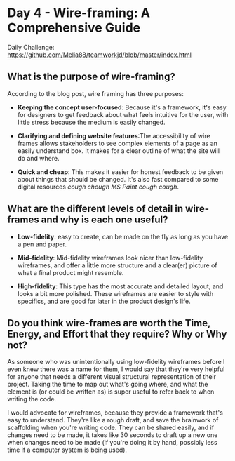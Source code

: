 # Day 4 - Wire-framing: A Comprehensive Guide

Daily Challenge: https://github.com/Melia88/teamworkjd/blob/master/index.html

## What is the purpose of wire-framing?
According to the blog post, wire framing has three purposes: 

- **Keeping the concept user-focused**: Because it's a framework, it's easy for designers to get feedback about what feels intuitive for the user, with little stress because the medium is easily changed.

- **Clarifying and defining website features**:The accessibility of wire frames allows stakeholders to 
see complex elements of a page as an easily understand box. It makes for a clear outline of what the site will do and where. 

- **Quick and cheap**: This makes it easier for honest feedback to be given about things that should be changed. It's also fast compared to some digital resources *cough chough MS Paint cough cough*.

## What are the different levels of detail in wire-frames and why is each one useful?

- **Low-fidelity**: easy to create, can be made on the fly as long as you have a pen and paper.

- **Mid-fidelity**: Mid-fidelity wireframes look nicer than low-fidelity wireframes, and offer a little more structure and a clear(er) picture of what a final product might resemble. 

- **High-fidelity**: This type has the most accurate and detailed layout, and looks a bit more polished. These wireframes are easier to style with specifics, and are good for later in the product design's life.

## Do you think wire-frames are worth the Time, Energy, and Effort that they require? Why or Why not?
As someone who was unintentionally using low-fidelity wireframes before I even knew there was a name for them, I would say that they're very helpful for anyone that needs a different visual structural representation of their project. Taking the time to map out what's going where, and what the element is (or could be written as) is super useful to refer back to when writing the code. 

I would advocate for wireframes, because they provide a framework that's easy to understand. They're like a rough draft, and save the brainwork of scaffolding when you're writing code. They can be shared easily, and if changes need to be made, it takes like 30 seconds to draft up a new one when changes need to be made (if you're doing it by hand, possibly less time if a computer system is being used).

